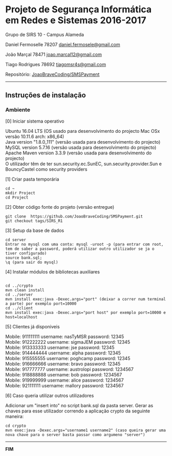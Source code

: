 # Projeto de Segurança Informática em Redes e Sistemas 2016-2017 #

Grupo de SIRS 10 - Campus Alameda

Daniel Fermoselle   78207 daniel.fermosele@gmail.com

João Marçal         78471 joao.marcal12@gmail.com

Tiago Rodrigues     78692 tiagomsr4s@gmail.com

Repositório:
[JoaoBraveCoding/SMSPayment](https://github.com/JoaoBraveCoding/SMSPayment)

-------------------------------------------------------------------------------

## Instruções de instalação 


### Ambiente

[0] Iniciar sistema operativo

Ubuntu 16.04 LTS (OS usado para desenvolvimento do projecto Mac OSx versão 10.11.6 arch: x86_64)  
Java version "1.8.0_111" (versão usada para desenvolvimento do projecto)  
MySQL version 5.7.16 (versão usada para desenvolvimento do projecto)  
Apache Maven version 3.3.9 (versão usada para desenvolvimento do projecto)  
O utilizador têm de ter sun.security.ec.SunEC, sun.security.provider.Sun e BouncyCastel como security providers  

[1] Criar pasta temporária

```
cd ~
mkdir Project
cd Project
```

[2] Obter código fonte do projeto (versão entregue)

```
git clone  https://github.com/JoaoBraveCoding/SMSPayment.git
git checkout tags/SIRS_R1
```

[3] Setup da base de dados 

```
cd server
Entrar no mysql com uma conta: mysql -uroot -p (para entrar com root, tem de saber a password, poderá utilizar outro utilizador se ja o tiver configurado)
source bank.sql;
\q (para sair do mysql)

```

[4] Instalar módulos de bibliotecas auxiliares

```

cd ../crypto
mvn clean install
cd ../server
mvn install exec:java -Dexec.args="port" (deixar a correr num terminal a parte) por exemplo port=10000
cd ../client
mvn install exec:java -Dexec.args="port host" por exemplo port=10000 e host=localhost

```

[5] Clientes já disponiveis

Mobile: 911111111 username: nasTyMSR     password: 12345  
Mobile: 912222222 username: sigmaJEM     password: 12345  
Mobile: 913333333 username: jse          password: 12345  
Mobile: 914444444 username: alpha        password: 12345  
Mobile: 915555555 username: poghcamp     password: 12345  
Mobile: 916666666 username: bravo        password: 12345  
Mobile: 917777777 username: austrolopi   password: 1234567  
Mobile: 918888888 username: bob          password: 1234567  
Mobile: 919999999 username: alice        password: 1234567  
Mobile: 921111111 username: mallory      password: 1234567  

  
[6] Caso queria utilizar outros utilizadores

Adicionar um "insert into" no script bank.sql da pasta server. 
Gerar as chaves para esse utilizador correndo a aplicação crypto da seguinte maneira:  
 
```
cd crypto
mvn exec:java -Dexec.args="username1 username2" (caso queira gerar uma nova chave para o server basta passar como argumeno "server")
```
 
-------------------------------------------------------------------------------
**FIM**
